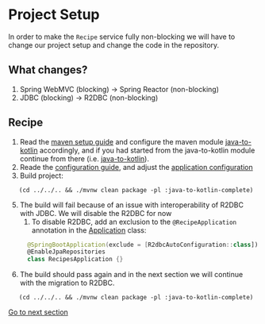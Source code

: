 # Project Setup

In order to make the `Recipe` service fully non-blocking we will have to change our project setup and change the code in
the repository.

## What changes?

1. Spring WebMVC (blocking) -> Spring Reactor (non-blocking)
2. JDBC  (blocking) -> R2DBC (non-blocking)

## Recipe

1) Read the [maven setup guide](MAVEN_SETUP_GUIDE.md) and configure the maven
   module [java-to-kotlin](../../../java-to-kotlin-complete/pom.xml) accordingly, and if you had started from the
   java-to-kotlin
   module continue from there (i.e. [java-to-kotlin](../../../java-to-kotlin/pom.xml)).
2) Reade the [configuration guide](APPLICATION_SETUP_GUIDE.md), and adjust the [application configuration](../../../java-to-kotlin-complete/src/main/resources/application.yaml) 
3) Build project:

```shell
   (cd ../../.. && ./mvnw clean package -pl :java-to-kotlin-complete)
```

5) The build will fail because of an issue with interoperability of R2DBC with JDBC. We will disable the R2DBC for now 
   1) To disable R2DBC, add an exclusion to the `@RecipeApplication` annotation in the [Application](../../../java-to-kotlin-complete/src/main/kotlin/nl/rabobank/kotlinmovement/recipes/RecipesApplication.kt) class:
    ```kotlin
      @SpringBootApplication(exclude = [R2dbcAutoConfiguration::class])
      @EnableJpaRepositories
      class RecipesApplication {}
    ```
6) The build should pass again and in the next section we will continue with the migration to R2DBC.

```shell
   (cd ../../.. && ./mvnw clean package -pl :java-to-kotlin-complete)
```

[Go to next section](../2-data/Recipe.md)